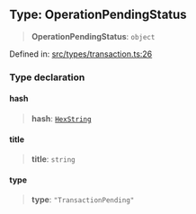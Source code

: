
## Type: OperationPendingStatus

> **OperationPendingStatus**: `object`

Defined in: [src/types/transaction.ts:26](https://github.com/centrifuge/sdk/blob/212732e73f25bd4510d6678f3b949dc7a9984e80/src/types/transaction.ts#L26)

### Type declaration

#### hash

> **hash**: [`HexString`](#type-hexstring)

#### title

> **title**: `string`

#### type

> **type**: `"TransactionPending"`
